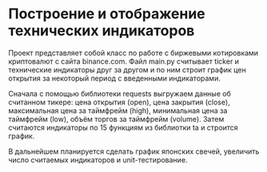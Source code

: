 # Построение и отображение технических индикаторов

Проект представляет собой класс по работе с биржевыми котировками криптовалют c сайта binance.com. Файл main.py считывает ticker и технические индикаторы друг за другом и по ним строит график цен открытия за некоторый период с введенными индикаторами. 

Сначала с помощью библиотеки requests выгружаем данные об считанном тикере: цена открытия (open), цена закрытия (close), максимальная цена за таймфрейм (high), минимальная цена за таймфрейм (low), объём торгов за таймфрейм (volume). Затем считаются индикаторы по 15 функциям из библиотки ta и строится график.

В дальнейшем планируется сделать график японских свечей, увеличить число считаемых индикаторов и unit-тестирование.
